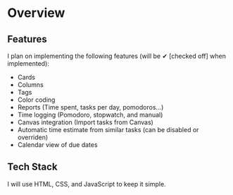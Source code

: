 # Overview
## Features
I plan on implementing the following features (will be ✔ [checked off] when implemented):
- Cards
- Columns
- Tags
- Color coding
- Reports (Time spent, tasks per day, pomodoros...)
- Time logging (Pomodoro, stopwatch, and manual)
- Canvas integration (Import tasks from Canvas)
- Automatic time estimate from similar tasks (can be disabled or overriden)
- Calendar view of due dates
## Tech Stack
I will use HTML, CSS, and JavaScript to keep it simple.